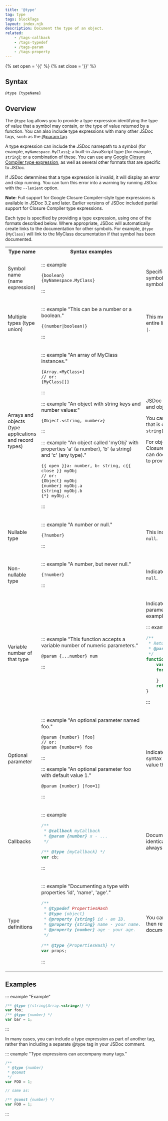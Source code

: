 ```yaml
---
title: '@type'
tag: type
tags: blockTags
layout: index.njk
description: Document the type of an object.
related:
    - /tags-callback
    - /tags-typedef
    - /tags-param
    - /tags-property
---
```


{% set open = '{{' %}
{% set close = '}}' %}

## Syntax

`@type {typeName}`


## Overview

The `@type` tag allows you to provide a type expression identifying the type of value that a symbol
may contain, or the type of value returned by a function. You can also include type expressions with
many other JSDoc tags, such as the [@param tag][param-tag].

A type expression can include the JSDoc namepath to a symbol (for example, `myNamespace.MyClass`); a
built-in JavaScript type (for example, `string`); or a combination of these. You can use any
[Google Closure Compiler type expression][closure], as well as several other formats that are
specific to JSDoc.

If JSDoc determines that a type expression is invalid, it will display an error and stop running.
You can turn this error into a warning by running JSDoc with the `--lenient` option.

**Note**: Full support for Google Closure Compiler-style type expressions is available
in JSDoc 3.2 and later. Earlier versions of JSDoc included partial support for Closure Compiler type
expressions.

Each type is specified by providing a type expression, using one of the formats described below.
Where appropriate, JSDoc will automatically create links to the documentation for other symbols. For
example, `@type {MyClass}` will link to the MyClass documentation if that symbol has been
documented.

<table id="jsdoc-types" name="jsdoc-types">
<tr>
 <th>Type name</th>
 <th>Syntax examples</th>
 <th>Description</th>
</tr>

<tr>
 <td>Symbol name (name expression)</td>
 <td>

::: example

```none
{boolean}
{myNamespace.MyClass}
```

:::

 </td>
 <td>
  <p>
  Specifies the name of a symbol. If you have documented the symbol, JSDoc creates a link to the
  documentation for that symbol.
  </p>
 </td>
</tr>

<tr>
 <td>
  Multiple types (type union)
 </td>
 <td>

::: example "This can be a number or a boolean."

```none
{(number|boolean)}
```

:::

 </td>
 <td>
  <p>
  This means a value can have one of several types, with the entire list of types enclosed in
  parentheses and separated by <code>|</code>.
  </p>
 </td>
</tr>

<tr>
 <td>
  Arrays and objects (type applications and record types)
 </td>
 <td>

::: example "An array of MyClass instances."

```none
{Array.<MyClass>}
// or:
{MyClass[]}
```

:::

::: example "An object with string keys and number values:"

```none
{Object.<string, number>}
```

:::

::: example "An object called 'myObj' with properties 'a' (a number), 'b' (a string) and 'c' (any type)."

```none
{{ open }}a: number, b: string, c{{ close }} myObj
// or:
{Object} myObj
{number} myObj.a
{string} myObj.b
{*} myObj.c
```

:::

 </td>
 <td>
  <p>
    JSDoc supports Closure Compiler's syntax for defining array and object types.
  </p>
  <p>
    You can also indicate an array by appending <code>[]</code> to the type that is contained in the
    array. For example, the expression <code>string[]</code> indicates an array of strings.
  </p>
  <p>
    For objects that have a known set of properties, you can use Closure Compiler's syntax for
    documenting record types. You can document each property individually, which enables you to
    provide more detailed information about each property.
  </p>
 </td>
</tr>

<tr>
 <td>
  Nullable type
 </td>
 <td>

::: example "A number or null."

```none
{?number}
```

:::

 </td>
 <td>
  <p>
  This indicates that the type is either the specified type, or <code>null</code>.
  </p>
 </td>
</tr>

<tr>
 <td>
  Non-nullable type
 </td>
 <td>

::: example "A number, but never null."

```none
{!number}
```

:::

 </td>
 <td>
  <p>
   Indicates that the value is of the specified type, but cannot be <code>null</code>.
  </p>
 </td>
</tr>

<tr>
 <td>
  Variable number of that type
 </td>
 <td>

::: example "This function accepts a variable number of numeric parameters."

```none
@param {...number} num
```

:::

 </td>
 <td>
  <p>
  Indicates that the function accepts a variable number of parameters, and specifies a type for the
  parameters. For example:
  </p>

::: example

```js
/**
 * Returns the sum of all numbers passed to the function.
 * @param {...number} num A positive or negative number
 */
function sum(num) {
    var i=0, n=arguments.length, t=0;
    for (; i&lt;n; i++) {
        t += arguments[i];
    }
    return t;
}
```

:::

 </td>
</tr>

<tr>
 <td>
  Optional parameter
 </td>
 <td>

::: example "An optional parameter named foo."

```none
@param {number} [foo]
// or:
@param {number=} foo
```

:::

::: example "An optional parameter foo with default value 1."

```none
@param {number} [foo=1]
```

:::

 </td>
 <td>
  <p>
  Indicates that the parameter is optional. When using JSDoc's syntax for optional parameters, you
  can also indicate the value that will be used if a parameter is omitted.
  </p>
 </td>
</tr>

<tr>
 <td>
  Callbacks
 </td>
 <td>

::: example

```js
/**
 * @callback myCallback
 * @param {number} x - ...
 */

/** @type {myCallback} */
var cb;
```

:::

 </td>
 <td>
  <p>
  Document a callback using the <a href="/tags-callback">@callback</a> tag. The syntax is
  identical to the @typedef tag, except that a callback's type is always "function."
  </p>
 </td>
</tr>

<tr>
 <td>
  Type definitions
 </td>
 <td>

::: example "Documenting a type with properties 'id', 'name', 'age'."

```js
/**
 * @typedef PropertiesHash
 * @type {object}
 * @property {string} id - an ID.
 * @property {string} name - your name.
 * @property {number} age - your age.
 */

/** @type {PropertiesHash} */
var props;
```

:::

 </td>
 <td>
  <p>
  You can document complex types using the <a href="/tags-typedef">@typedef</a> tag, then refer
  to the type definition elsewhere in your documentation.
  </p>
 </td>
</tr>
</table>

[closure]: https://github.com/google/closure-compiler/wiki/Annotating-JavaScript-for-the-Closure-Compiler#type-expressions
[param-tag]: /tags-param


## Examples

::: example "Example"

```js
/** @type {(string|Array.<string>)} */
var foo;
/** @type {number} */
var bar = 1;
```
:::

In many cases, you can include a type expression as part of another tag, rather than including a
separate @type tag in your JSDoc comment.

::: example "Type expressions can accompany many tags."

```js
/**
 * @type {number}
 * @const
 */
var FOO = 1;

// same as:

/** @const {number} */
var FOO = 1;
```
:::
